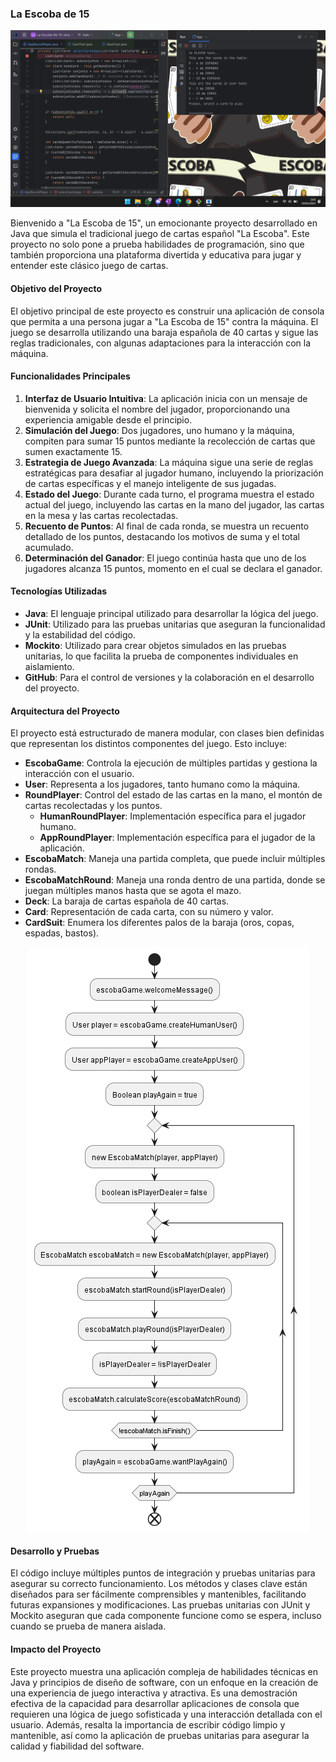 ### La Escoba de 15

<p align="center">
  <img src="docs/_images/Proyecto - La escoba de 15.png"/>
</p>

Bienvenido a "La Escoba de 15", un emocionante proyecto desarrollado en Java que simula el tradicional juego de cartas español "La Escoba". Este proyecto no solo pone a prueba habilidades de programación, sino que también proporciona una plataforma divertida y educativa para jugar y entender este clásico juego de cartas.

#### Objetivo del Proyecto
El objetivo principal de este proyecto es construir una aplicación de consola que permita a una persona jugar a "La Escoba de 15" contra la máquina. El juego se desarrolla utilizando una baraja española de 40 cartas y sigue las reglas tradicionales, con algunas adaptaciones para la interacción con la máquina.

#### Funcionalidades Principales

1. **Interfaz de Usuario Intuitiva**: La aplicación inicia con un mensaje de bienvenida y solicita el nombre del jugador, proporcionando una experiencia amigable desde el principio.
2. **Simulación del Juego**: Dos jugadores, uno humano y la máquina, compiten para sumar 15 puntos mediante la recolección de cartas que sumen exactamente 15.
3. **Estrategia de Juego Avanzada**: La máquina sigue una serie de reglas estratégicas para desafiar al jugador humano, incluyendo la priorización de cartas específicas y el manejo inteligente de sus jugadas.
4. **Estado del Juego**: Durante cada turno, el programa muestra el estado actual del juego, incluyendo las cartas en la mano del jugador, las cartas en la mesa y las cartas recolectadas.
5. **Recuento de Puntos**: Al final de cada ronda, se muestra un recuento detallado de los puntos, destacando los motivos de suma y el total acumulado.
6. **Determinación del Ganador**: El juego continúa hasta que uno de los jugadores alcanza 15 puntos, momento en el cual se declara el ganador.

#### Tecnologías Utilizadas

- **Java**: El lenguaje principal utilizado para desarrollar la lógica del juego.
- **JUnit**: Utilizado para las pruebas unitarias que aseguran la funcionalidad y la estabilidad del código.
- **Mockito**: Utilizado para crear objetos simulados en las pruebas unitarias, lo que facilita la prueba de componentes individuales en aislamiento.
- **GitHub**: Para el control de versiones y la colaboración en el desarrollo del proyecto.

#### Arquitectura del Proyecto

El proyecto está estructurado de manera modular, con clases bien definidas que representan los distintos componentes del juego. Esto incluye:

- **EscobaGame**: Controla la ejecución de múltiples partidas y gestiona la interacción con el usuario.
- **User**: Representa a los jugadores, tanto humano como la máquina.
- **RoundPlayer**: Control del estado de las cartas en la mano, el montón de cartas recolectadas y los puntos.
  - **HumanRoundPlayer**: Implementación específica para el jugador humano.
  - **AppRoundPlayer**: Implementación específica para el jugador de la aplicación.
- **EscobaMatch**: Maneja una partida completa, que puede incluir múltiples rondas.
- **EscobaMatchRound**: Maneja una ronda dentro de una partida, donde se juegan múltiples manos hasta que se agota el mazo.
- **Deck**: La baraja de cartas española de 40 cartas.
- **Card**: Representación de cada carta, con su número y valor.
- **CardSuit**: Enumera los diferentes palos de la baraja (oros, copas, espadas, bastos).

<p align="center">
  <img src="./docs/_images/img_1.png" alt="Diagrama"/>
</p>

#### Desarrollo y Pruebas

El código incluye múltiples puntos de integración y pruebas unitarias para asegurar su correcto funcionamiento. Los métodos y clases clave están diseñados para ser fácilmente comprensibles y mantenibles, facilitando futuras expansiones y modificaciones. Las pruebas unitarias con JUnit y Mockito aseguran que cada componente funcione como se espera, incluso cuando se prueba de manera aislada.

#### Impacto del Proyecto

Este proyecto muestra una aplicación compleja de habilidades técnicas en Java y principios de diseño de software, con un enfoque en la creación de una experiencia de juego interactiva y atractiva. Es una demostración efectiva de la capacidad para desarrollar aplicaciones de consola que requieren una lógica de juego sofisticada y una interacción detallada con el usuario. Además, resalta la importancia de escribir código limpio y mantenible, así como la aplicación de pruebas unitarias para asegurar la calidad y fiabilidad del software.
